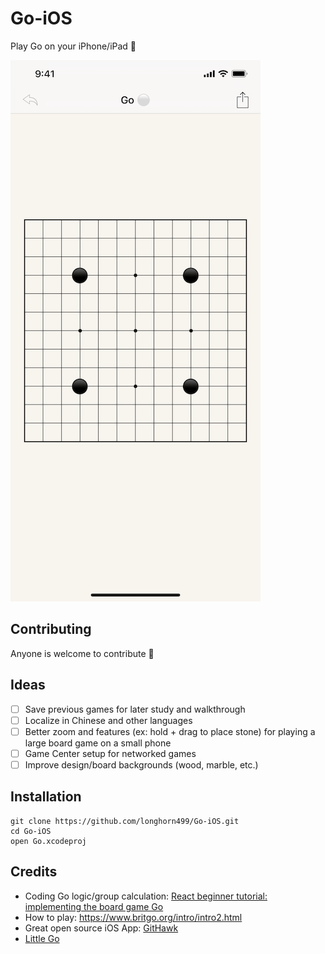 # Go-iOS

Play Go on your iPhone/iPad :iphone:

![screenshot](/images/screenshots/board1.png)

## Contributing

Anyone is welcome to contribute 🤝

## Ideas

- [ ] Save previous games for later study and walkthrough
- [ ] Localize in Chinese and other languages
- [ ] Better zoom and features (ex: hold + drag to place stone) for playing a large board game on a small phone
- [ ] Game Center setup for networked games
- [ ] Improve design/board backgrounds (wood, marble, etc.)

## Installation

```
git clone https://github.com/longhorn499/Go-iOS.git
cd Go-iOS
open Go.xcodeproj
```

## Credits

- Coding Go logic/group calculation: [React beginner tutorial: implementing the board game Go](http://cjlarose.com/2014/01/09/react-board-game-tutorial.html)
- How to play: https://www.britgo.org/intro/intro2.html
- Great open source iOS App: [GitHawk](https://github.com/GitHawkApp/GitHawk)
- [Little Go](https://github.com/herzbube/littlego)
